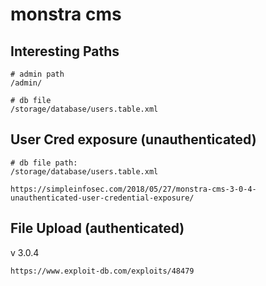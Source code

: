 # monstra cms

## Interesting Paths

```aspnet
# admin path
/admin/

# db file
/storage/database/users.table.xml
```

## User Cred exposure (unauthenticated)

```
# db file path:
/storage/database/users.table.xml

https://simpleinfosec.com/2018/05/27/monstra-cms-3-0-4-unauthenticated-user-credential-exposure/
```

## File Upload (authenticated)

v 3.0.4

```
https://www.exploit-db.com/exploits/48479
```
